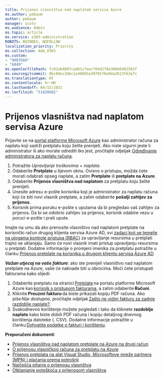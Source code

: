 ```yaml
---
title: Prijenos vlasništva nad naplatom servisa Azure
ms.author: pebaum
author: pebaum
manager: scotv
ms.audience: Admin
ms.topic: article
ms.service: o365-administration
ROBOTS: NOINDEX, NOFOLLOW
localization_priority: Priority
ms.collection: Adm_O365
ms.custom:
- "9003560"
- "6849"
ms.openlocfilehash: fc02a64807cad61cfeecf04d1f8e38666402583f
ms.sourcegitcommit: 8bc60ec34bc1e40685e3976576e04a2623f63a7c
ms.translationtype: HT
ms.contentlocale: hr-HR
ms.lasthandoff: 04/15/2021
ms.locfileid: "51820602"
---
```

# <a name="transfer-azure-billing-ownership"></a>Prijenos vlasništva nad naplatom servisa Azure

Prijavite se na [portal platforme Microsoft Azure](https://portal.azure.com/) kao administrator računa za naplatu koji sadrži pretplatu koju želite prenijeti. Ako niste sigurni jeste li administrator ili ako morate odrediti tko jest, pročitajte odjeljak [Određivanje administratora za naplatu računa](https://docs.microsoft.com/azure/cost-management-billing/understand/subscription-transfer#whoisaa).

1. Potražite _Upravljanje troškovima + naplata_.
1. Odaberite **Pretplate** u lijevom oknu. Ovisno o pristupu, možda ćete morati odabrati opseg naplate, a zatim **Pretplate** ili **pretplate na Azure**.
1. Odaberite **Prijenos vlasništva nad naplatom** za pretplatu koju želite prenijeti.
1. Unesite adresu e-pošte korisnika koji je administrator za naplatu računa koji će biti novi vlasnik pretplate, a zatim odaberite **pošalji zahtjev za prijenos**.
1. Korisnik prima poruku e-pošte s uputama da bi pregledao vaš zahtjev za prijenos. Da bi se odobrio zahtjev za prijenos, korisnik odabire vezu u poruci e-pošte i prati upute.

Imajte na umu da ako prenosite vlasništvo nad naplatom pretplate na korisnički račun drugog klijenta servisa Azure AD, svi [zadaci koji se temelje na ulogama kontrole pristupa (RBAC)](https://docs.microsoft.com/azure/role-based-access-control/overview?WT.mc_id=Portal-Microsoft_Azure_Support) za upravljanje resursima u pretplati trajno se uklanjaju. Samo će novi vlasnik imati pristup upravljanju resursima u pretplati. Dodatne informacije o promjeni imenika za pretplatu potražite u članku [Prijenos pretplate na korisnika u drugom klijentu servisa Azure AD](https://docs.microsoft.com/azure/active-directory/managed-identities-azure-resources/known-issues?WT.mc_id=Portal-Microsoft_Azure_Support).

_**Važan utjecaj na vaše fakture**_: ako ste prenijeli vlasništvo nad naplatom pretplate na Azure, vaše će naknade biti u obrocima. Moći ćete pristupati fakturama kako slijedi:  

1. Odaberite pretplatu na stranici [Pretplate](https://portal.azure.com/#blade/Microsoft_Azure_Billing/SubscriptionsBlade) na portalu platforme Microsoft Azure kao [korisnik s pristupom fakturama](https://docs.microsoft.com/azure/cost-management-billing/manage/manage-billing-access?WT.mc_id=Portal-Microsoft_Azure_Support), a zatim odaberite **Računi**.
1. Kliknite **Preuzmi fakturu** da biste prikazali kopiju PDF računa. Ako piše _Nije dostupno_, pročitajte odjeljak [Zašto ne vidim fakturu za zadnje razdoblje naplate?](https://docs.microsoft.com/azure/cost-management-billing/manage/download-azure-invoice-daily-usage-date?WT.mc_id=Portal-Microsoft_Azure_Support#noinvoice).
1. Svakodnevno korištenje možete pogledati i tako da kliknete **razdoblje naplate** kako biste dobili PDF računa i kopiju detaljnog dnevnog korištenja datoteke (. CSV). Dodatne informacije potražite u članku [Dohvatite podatke o fakturi i korištenju](https://docs.microsoft.com/azure/cost-management-billing/manage/download-azure-invoice-daily-usage-date?WT.mc_id=Portal-Microsoft_Azure_Support).

**Preporučeni dokumenti**

- [Prijenos vlasništva nad naplatom pretplate na Azure na drugi račun](https://docs.microsoft.com/azure/cost-management-billing/manage/billing-subscription-transfer)
- [O prijenosu vlasničkog računa za pretplatu na Azure](https://docs.microsoft.com//azure/cost-management-billing/understand/subscription-transfer)
- [Prijenos pretplata na alat Visual Studio, Microsoftove mreže partnera (MPN) i plaćanja prema potrošnji](https://docs.microsoft.com/azure/billing/billing-subscription-transfer?WT.mc_id=Portal-Microsoft_Azure_Support#transferring-visual-studio-microsoft-partner-network-mpn-and-pay-as-you-go-devtest-subscriptions)
- [Najčešća pitanja o prijenosu vlasništva](https://docs.microsoft.com/azure/billing/billing-subscription-transfer?WT.mc_id=Portal-Microsoft_Azure_Support#frequently-asked-questions-faq-for-senders)
- [Otklanjanje poteškoća s prijenosom vlasništva](https://docs.microsoft.com/azure/billing/billing-subscription-transfer?WT.mc_id=Portal-Microsoft_Azure_Support#troubleshooting)
